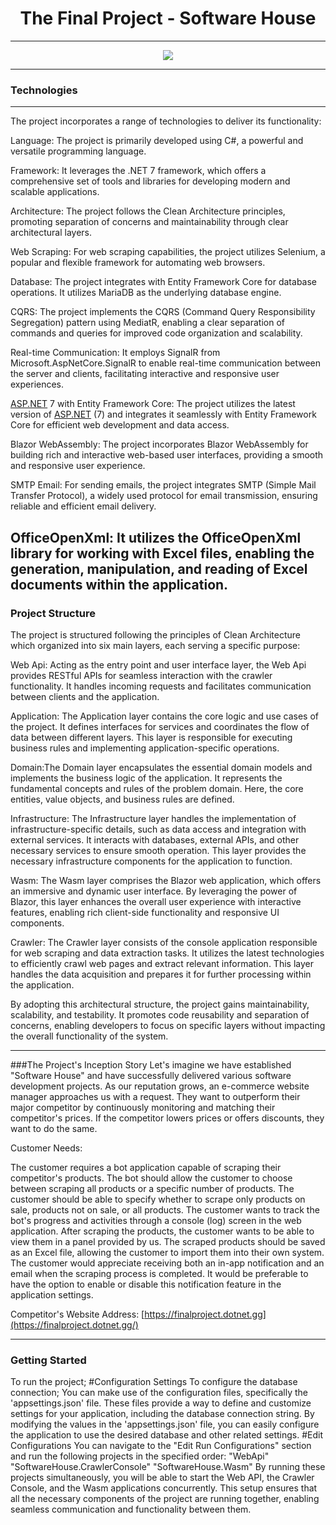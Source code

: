 <h1 align="center">The Final Project - Software House</h1>

---

<p align="center">
<img src="https://user-images.githubusercontent.com/102484836/231038336-23243102-9e75-4a8a-b93f-91c91135b708.png" />
</p>

---

### Technologies
---

The project incorporates a range of technologies to deliver its functionality:

Language: The project is primarily developed using C#, a powerful and versatile programming language.

Framework: It leverages the .NET 7 framework, which offers a comprehensive set of tools and libraries for developing modern and scalable applications.

Architecture: The project follows the Clean Architecture principles, promoting separation of concerns and maintainability through clear architectural layers.

Web Scraping: For web scraping capabilities, the project utilizes Selenium, a popular and flexible framework for automating web browsers.

Database: The project integrates with Entity Framework Core for database operations. It utilizes MariaDB as the underlying database engine.

CQRS: The project implements the CQRS (Command Query Responsibility Segregation) pattern using MediatR, enabling a clear separation of commands and queries for improved code organization and scalability.

Real-time Communication: It employs SignalR from Microsoft.AspNetCore.SignalR to enable real-time communication between the server and clients, facilitating interactive and responsive user experiences.

[ASP.NET](http://asp.net/) 7 with Entity Framework Core: The project utilizes the latest version of [ASP.NET](http://asp.net/) (7) and integrates it seamlessly with Entity Framework Core for efficient web development and data access.

Blazor WebAssembly: The project incorporates Blazor WebAssembly for building rich and interactive web-based user interfaces, providing a smooth and responsive user experience.

SMTP Email: For sending emails, the project integrates SMTP (Simple Mail Transfer Protocol), a widely used protocol for email transmission, ensuring reliable and efficient email delivery.

## OfficeOpenXml: It utilizes the OfficeOpenXml library for working with Excel files, enabling the generation, manipulation, and reading of Excel documents within the application.

### Project Structure

The project is structured following the principles of Clean Architecture which organized into six main layers, each serving a specific purpose:

Web Api: Acting as the entry point and user interface layer, the Web Api provides RESTful APIs for seamless interaction with the crawler functionality. It handles incoming requests and facilitates communication between clients and the application.

Application: The Application layer contains the core logic and use cases of the project. It defines interfaces for services and coordinates the flow of data between different layers. This layer is responsible for executing business rules and implementing application-specific operations.

Domain:The Domain layer encapsulates the essential domain models and implements the business logic of the application. It represents the fundamental concepts and rules of the problem domain. Here, the core entities, value objects, and business rules are defined.

Infrastructure: The Infrastructure layer handles the implementation of infrastructure-specific details, such as data access and integration with external services. It interacts with databases, external APIs, and other necessary services to ensure smooth operation. This layer provides the necessary infrastructure components for the application to function.

Wasm: The Wasm layer comprises the Blazor web application, which offers an immersive and dynamic user interface. By leveraging the power of Blazor, this layer enhances the overall user experience with interactive features, enabling rich client-side functionality and responsive UI components.

Crawler: The Crawler layer consists of the console application responsible for web scraping and data extraction tasks. It utilizes the latest technologies to efficiently crawl web pages and extract relevant information. This layer handles the data acquisition and prepares it for further processing within the application.

By adopting this architectural structure, the project gains maintainability, scalability, and testability. It promotes code reusability and separation of concerns, enabling developers to focus on specific layers without impacting the overall functionality of the system.

---

###The Project's Inception Story
Let's imagine we have established "Software House" and have successfully delivered various software development projects.
As our reputation grows, an e-commerce website manager approaches us with a request.
They want to outperform their major competitor by continuously monitoring and matching their competitor's prices.
If the competitor lowers prices or offers discounts, they want to do the same.

Customer Needs:

The customer requires a bot application capable of scraping their competitor's products.
The bot should allow the customer to choose between scraping all products or a specific number of products.
The customer should be able to specify whether to scrape only products on sale, products not on sale, or all products.
The customer wants to track the bot's progress and activities through a console (log) screen in the web application.
After scraping the products, the customer wants to be able to view them in a panel provided by us.
The scraped products should be saved as an Excel file, allowing the customer to import them into their own system.
The customer would appreciate receiving both an in-app notification and an email when the scraping process is completed.
It would be preferable to have the option to enable or disable this notification feature in the application settings.

Competitor's Website Address: [https://finalproject.dotnet.gg](https://finalproject.dotnet.gg/)

---

### Getting Started

To run the project;
#Configuration Settings
To configure the database connection;
You can make use of the configuration files, specifically the 'appsettings.json' file. These files provide a way to define and customize settings for your application, including the database connection string. By modifying the values in the 'appsettings.json' file, you can easily configure the application to use the desired database and other related settings.
#Edit Configurations
You can navigate to the "Edit Run Configurations" section and run the following projects in the specified order:
"WebApi"
"SoftwareHouse.CrawlerConsole"
"SoftwareHouse.Wasm"
By running these projects simultaneously, you will be able to start the Web API, the Crawler Console, and the Wasm applications concurrently. This setup ensures that all the necessary components of the project are running together, enabling seamless communication and functionality between them.
